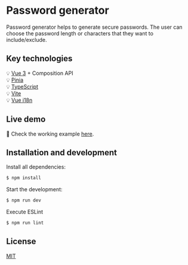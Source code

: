 # Password generator

Password generator helps to generate secure passwords. The user can choose the password length or characters that they want to include/exclude.

## Key technologies

💡 [Vue 3](https://vuejs.org/) + Composition API\
💡 [Pinia](https://pinia.vuejs.org/)\
💡 [TypeScript](https://www.typescriptlang.org/docs/)\
💡 [Vite](https://vitejs.dev/)\
💡 [Vue i18n](https://vue-i18n.intlify.dev/)

## Live demo

:dart: Check the working example [here](https://twisteriokovel.github.io/password-generator/).

## Installation and development

Install all dependencies:

```sh
$ npm install
```

Start the development:

```sh
$ npm run dev
```

Execute ESLint

```sh
$ npm run lint
```

## License

[MIT](https://opensource.org/licenses/MIT)
